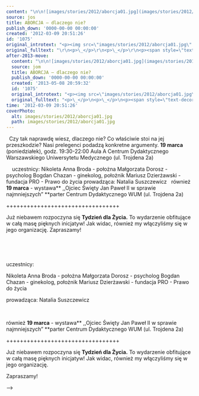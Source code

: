 ```yaml
---
content: "\n\n![images/stories/2012/aborcja01.jpg](images/stories/2012/aborcja01.jpg)\n\_\nCzy tak naprawdę wiesz, dlaczego nie? Co właściwie stoi na jej przeszkodzie?\nNasi prelegenci podadzą konkretne argumenty.\n**19 marca** (poniedziałek), godz. 19:30-22:00\nAula A Centrum Dydaktycznego Warszawskiego Uniwersytetu Medycznego (ul. Trojdena 2a)\n\n<!--{{intro-break}}-->\n\n\_\n\_\nuczestnicy:\nNikoleta Anna Broda - położna\nMałgorzata Dorosz - psycholog\nBogdan Chazan - ginekolog, położnik\nMariusz Dzierżawski - fundacja PRO - Prawo do życia\nprowadząca:\nNatalia Suszczewicz\n\_\nrównież **19 marca** - wystawa** ,,Ojciec Święty Jan Paweł II w sprawie najmniejszych”\n**parter Centrum Dydaktycznego WUM (ul. Trojdena 2a)\n\n+++++++++++++++++++++++++++++++++\n\nJuż niebawem rozpoczyna się **Tydzień dla Życia.**\nTo wydarzenie obfitujące w całą masę pięknych inicjatyw!\nJak widac, również my włączyliśmy się w jego organizację.\nZapraszamy!\n\n\n<!--CONTENT FROM OLD SERVER (jos before 2013): \n\n![images/stories/2012/aborcja01.jpg](images/stories/2012/aborcja01.jpg)\n\r\n\n\_\n\r\n\nCzy tak naprawdę wiesz, dlaczego nie? Co właściwie stoi na jej przeszkodzie?\nNasi prelegenci podadzą konkretne argumenty.\n\r\n\n**19 marca** (poniedziałek), godz. 19:30-22:00\nAula A Centrum Dydaktycznego Warszawskiego Uniwersytetu Medycznego (ul. Trojdena 2a)\n\r\n\n<!--{{intro-break}}-->\n\r\n\n\_\n\r\n\n\_\n\r\n\nuczestnicy:\n\r\n\nNikoleta Anna Broda - położna\nMałgorzata Dorosz - psycholog\nBogdan Chazan - ginekolog, położnik\nMariusz Dzierżawski - fundacja PRO - Prawo do życia\n\r\n\nprowadząca:\nNatalia Suszczewicz\n\r\n\n\_\n\r\n\nrównież **19 marca** - wystawa** ,,Ojciec Święty Jan Paweł II w sprawie najmniejszych”\n**parter Centrum Dydaktycznego WUM (ul. Trojdena 2a)\n\n+++++++++++++++++++++++++++++++++\n\nJuż niebawem rozpoczyna się **Tydzień dla Życia.**\nTo wydarzenie obfitujące w całą masę pięknych inicjatyw!\nJak widac, również my włączyliśmy się w jego organizację.\n\r\n\nZapraszamy!\n\n-->"
source: jos
title: ABORCJA – dlaczego nie?
publish_down: '0000-00-00 00:00:00'
created: '2012-03-09 20:51:26'
id: '1075'
original_introtext: "<p><img src=\"images/stories/2012/aborcja01.jpg\" style=\"margin-right: 10px; margin-bottom: 10px; float: left;\" height=\"130\" /></p>\r\n<p>\_</p>\r\n<p>Czy tak naprawdę wiesz, dlaczego nie? Co właściwie stoi na jej przeszkodzie?<br />Nasi prelegenci podadzą konkretne argumenty.</p>\r\n<p class=\"MsoNormal\"><strong style=\"mso-bidi-font-weight: normal;\">19 marca</strong> (poniedziałek), godz. 19:30-22:00<br />Aula A Centrum Dydaktycznego Warszawskiego Uniwersytetu Medycznego (ul. Trojdena 2a)</p>\r\n"
original_fulltext: "\r\n<p>\_</p>\r\n<p>\_</p>\r\n<p><span style=\"text-decoration: underline;\">uczestnicy:</span></p>\r\n<p>Nikoleta Anna Broda - położna<br />Małgorzata Dorosz - psycholog<br />Bogdan Chazan - ginekolog, położnik<br />Mariusz Dzierżawski - fundacja PRO - Prawo do życia</p>\r\n<p><span style=\"text-decoration: underline;\">prowadząca:<br /></span>Natalia Suszczewicz</p>\r\n<p>\_</p>\r\n<p>również <strong>19 marca</strong> - wystawa<strong> ,,Ojciec Święty Jan Paweł II w sprawie najmniejszych”<br /></strong>parter Centrum Dydaktycznego WUM (ul. Trojdena 2a)<br /><br />+++++++++++++++++++++++++++++++++<br /><br />Już niebawem rozpoczyna się <strong>Tydzień dla Życia.</strong><br />To wydarzenie obfitujące w całą masę pięknych inicjatyw!<br />Jak widac, również my włączyliśmy się w jego organizację.</p>\r\n<p>Zapraszamy!</p>"
after-2013-move:
  content: "\n\n![images/stories/2012/aborcja01.jpg](images/stories/2012/aborcja01.jpg)\n\_\nCzy tak naprawdę wiesz, dlaczego nie? Co właściwie stoi na jej przeszkodzie?\nNasi prelegenci podadzą konkretne argumenty.\n**19 marca** (poniedziałek), godz. 19:30-22:00\nAula A Centrum Dydaktycznego Warszawskiego Uniwersytetu Medycznego (ul. Trojdena 2a)\n\n<!--{{intro-break}}-->\n\n\_\n\_\nuczestnicy:\nNikoleta Anna Broda - położna\nMałgorzata Dorosz - psycholog\nBogdan Chazan - ginekolog, położnik\nMariusz Dzierżawski - fundacja PRO - Prawo do życia\nprowadząca:\nNatalia Suszczewicz\n\_\nrównież **19 marca** - wystawa** ,,Ojciec Święty Jan Paweł II w sprawie najmniejszych”\n**parter Centrum Dydaktycznego WUM (ul. Trojdena 2a)\n\n+++++++++++++++++++++++++++++++++\n\nJuż niebawem rozpoczyna się **Tydzień dla Życia.**\nTo wydarzenie obfitujące w całą masę pięknych inicjatyw!\nJak widac, również my włączyliśmy się w jego organizację.\nZapraszamy!\n"
  source: jom
  title: ABORCJA – dlaczego nie?
  publish_down: '0000-00-00 00:00:00'
  created: '2013-05-08 20:59:32'
  id: '1075'
  original_introtext: "<p><img src=\"images/stories/2012/aborcja01.jpg\" style=\"margin-right: 10px; margin-bottom: 10px; float: left;\" height=\"130\" /></p>\n<p>\_</p>\n<p>Czy tak naprawdę wiesz, dlaczego nie? Co właściwie stoi na jej przeszkodzie?<br />Nasi prelegenci podadzą konkretne argumenty.</p>\n<p class=\"MsoNormal\"><strong style=\"mso-bidi-font-weight: normal;\">19 marca</strong> (poniedziałek), godz. 19:30-22:00<br />Aula A Centrum Dydaktycznego Warszawskiego Uniwersytetu Medycznego (ul. Trojdena 2a)</p>"
  original_fulltext: "<p>\_</p>\n<p>\_</p>\n<p><span style=\"text-decoration: underline;\">uczestnicy:</span></p>\n<p>Nikoleta Anna Broda - położna<br />Małgorzata Dorosz - psycholog<br />Bogdan Chazan - ginekolog, położnik<br />Mariusz Dzierżawski - fundacja PRO - Prawo do życia</p>\n<p><span style=\"text-decoration: underline;\">prowadząca:<br /></span>Natalia Suszczewicz</p>\n<p>\_</p>\n<p>również <strong>19 marca</strong> - wystawa<strong> ,,Ojciec Święty Jan Paweł II w sprawie najmniejszych”<br /></strong>parter Centrum Dydaktycznego WUM (ul. Trojdena 2a)<br /><br />+++++++++++++++++++++++++++++++++<br /><br />Już niebawem rozpoczyna się <strong>Tydzień dla Życia.</strong><br />To wydarzenie obfitujące w całą masę pięknych inicjatyw!<br />Jak widac, również my włączyliśmy się w jego organizację.</p>\n<p>Zapraszamy!</p>"
time: '2012-03-09 20:51:26'
coverPhoto:
  alt: images/stories/2012/aborcja01.jpg
  path: images/stories/2012/aborcja01.jpg
---
```

<!--{{json:{"created_date":"2012-03-09 20:51:26","publish_down":"0000-00-00 00:00:00","id":"1075"}}}-->





 
Czy tak naprawdę wiesz, dlaczego nie? Co właściwie stoi na jej przeszkodzie?
Nasi prelegenci podadzą konkretne argumenty.
**19 marca** (poniedziałek), godz. 19:30-22:00
Aula A Centrum Dydaktycznego Warszawskiego Uniwersytetu Medycznego (ul. Trojdena 2a)

<!--{{intro-break}}-->

 
 
uczestnicy:
Nikoleta Anna Broda - położna
Małgorzata Dorosz - psycholog
Bogdan Chazan - ginekolog, położnik
Mariusz Dzierżawski - fundacja PRO - Prawo do życia
prowadząca:
Natalia Suszczewicz
 
również **19 marca** - wystawa** ,,Ojciec Święty Jan Paweł II w sprawie najmniejszych”
**parter Centrum Dydaktycznego WUM (ul. Trojdena 2a)

+++++++++++++++++++++++++++++++++

Już niebawem rozpoczyna się **Tydzień dla Życia.**
To wydarzenie obfitujące w całą masę pięknych inicjatyw!
Jak widac, również my włączyliśmy się w jego organizację.
Zapraszamy!


<!--CONTENT FROM OLD SERVER (jos before 2013): 



 


Czy tak naprawdę wiesz, dlaczego nie? Co właściwie stoi na jej przeszkodzie?
Nasi prelegenci podadzą konkretne argumenty.


**19 marca** (poniedziałek), godz. 19:30-22:00
Aula A Centrum Dydaktycznego Warszawskiego Uniwersytetu Medycznego (ul. Trojdena 2a)


<!--{{intro-break}}-->


 


 


uczestnicy:


Nikoleta Anna Broda - położna
Małgorzata Dorosz - psycholog
Bogdan Chazan - ginekolog, położnik
Mariusz Dzierżawski - fundacja PRO - Prawo do życia


prowadząca:
Natalia Suszczewicz


 


również **19 marca** - wystawa** ,,Ojciec Święty Jan Paweł II w sprawie najmniejszych”
**parter Centrum Dydaktycznego WUM (ul. Trojdena 2a)

+++++++++++++++++++++++++++++++++

Już niebawem rozpoczyna się **Tydzień dla Życia.**
To wydarzenie obfitujące w całą masę pięknych inicjatyw!
Jak widac, również my włączyliśmy się w jego organizację.


Zapraszamy!

-->